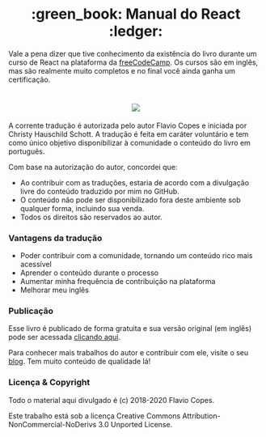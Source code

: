 <h1 align="center"> :green_book:  Manual do React  :ledger: </h1>

Vale a pena dizer que tive conhecimento da existência do livro durante um curso de React na plataforma da [freeCodeCamp](https://www.freecodecamp.org/learn/). Os cursos são em inglês, mas são realmente muito completos e no final você ainda ganha um certificação.

<h1 align="center"><img src="https://cdn-media-1.freecodecamp.org/images/1*m5aPLXkrWJs7xKsfYViJEg.png" /></h1>

A corrente tradução é autorizada pelo autor Flavio Copes e iniciada por Christy Hauschild Schott. A tradução é feita em caráter voluntário e tem como único objetivo disponibilizar à comunidade o conteúdo do livro em português.

Com base na autorização do autor, concordei que:

- Ao contribuir com as traduções, estaria de acordo com a divulgação livre do conteúdo traduzido por mim no GitHub.
- O conteúdo não pode ser disponibilizado fora deste ambiente sob qualquer forma, incluindo sua venda.
- Todos os direitos são reservados ao autor.

### Vantagens da tradução

- Poder contribuir com a comunidade, tornando um conteúdo rico mais acessível
- Aprender o conteúdo durante o processo
- Aumentar minha frequência de contribuição na plataforma
- Melhorar meu inglês

### Publicação

Esse livro é publicado de forma gratuita e sua versão original (em inglês) pode ser acessada [clicando aqui](https://www.freecodecamp.org/news/the-react-handbook-b71c27b0a795/).

Para conhecer mais trabalhos do autor e contribuir com ele, visite o seu [blog](https://www.freecodecamp.org/news/author/flavio/). Tem muito conteúdo de qualidade lá!

### Licença & Copyright

Todo o material aqui divulgado é (c) 2018-2020 Flavio Copes.

Este trabalho está sob a licença Creative Commons Attribution-NonCommercial-NoDerivs 3.0 Unported License.
